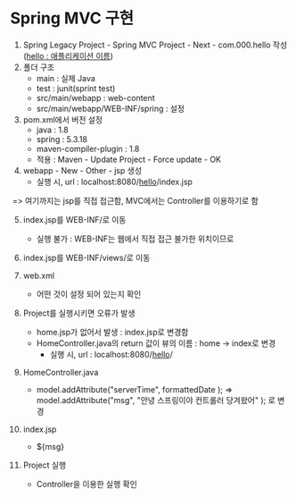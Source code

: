 # Spring MVC 구현

1. Spring Legacy Project - Spring MVC Project - Next - com.000.hello 작성(<u>hello : 애플리케이션 이름</u>)
2. 폴더 구조
   - main : 실제 Java
   - test : junit(sprint test)
   - src/main/webapp : web-content
   - src/main/webapp/WEB-INF/spring : 설정
3. pom.xml에서 버전 설정
   - java : 1.8
   - spring : 5.3.18
   - maven-compiler-plugin : 1.8
   - 적용 : Maven - Update Project - Force update - OK
4. webapp - New - Other - jsp 생성
   - 실행 시, url : localhost:8080/<u>hello</u>/index.jsp

​	=> 여기까지는 jsp를 직접 접근함, MVC에서는 Controller를 이용하기로 함

5. index.jsp를 WEB-INF/로 이동
   - 실행 불가 : WEB-INF는 웹에서 직접 접근 불가한 위치이므로
6. index.jsp를 WEB-INF/views/로 이동
7. web.xml
   - 어떤 것이 설정 되어 있는지 확인
8. Project를 실행시키면 오류가 발생
   - home.jsp가 없어서 발생 : index.jsp로 변경함
   - HomeController.java의 return 값이 뷰의 이름 : home -> index로 변경
     - 실행 시, url : localhost:8080/<u>hello</u>/
9. HomeController.java
   - model.addAttribute("serverTime", formattedDate ); => model.addAttribute("msg", "안녕 스프링이야 컨트롤러 당겨왔어" ); 로 변경
10. index.jsp
    - ${msg}

11. Project 실행
    - Controller을 이용한 실행 확인